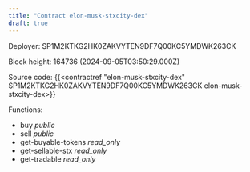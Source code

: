 ```yaml
---
title: "Contract elon-musk-stxcity-dex"
draft: true
---
```

Deployer: SP1M2KTKG2HK0ZAKVYTEN9DF7Q00KC5YMDWK263CK


 



Block height: 164736 (2024-09-05T03:50:29.000Z)

Source code: {{<contractref "elon-musk-stxcity-dex" SP1M2KTKG2HK0ZAKVYTEN9DF7Q00KC5YMDWK263CK elon-musk-stxcity-dex>}}

Functions:

* buy _public_
* sell _public_
* get-buyable-tokens _read_only_
* get-sellable-stx _read_only_
* get-tradable _read_only_

